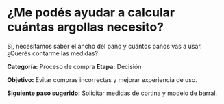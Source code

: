 # ¿Me podés ayudar a calcular cuántas argollas necesito?

Sí, necesitamos saber el ancho del paño y cuántos paños vas a usar. ¿Querés contarme las medidas?

**Categoría:** Proceso de compra
**Etapa:** Decisión

**Objetivo:** Evitar compras incorrectas y mejorar experiencia de uso.

**Siguiente paso sugerido:** Solicitar medidas de cortina y modelo de barral.

